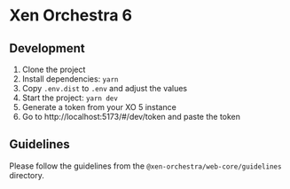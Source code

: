# Xen Orchestra 6

## Development

1. Clone the project
2. Install dependencies: `yarn`
3. Copy `.env.dist` to `.env` and adjust the values
4. Start the project: `yarn dev`
5. Generate a token from your XO 5 instance
6. Go to http://localhost:5173/#/dev/token and paste the token

## Guidelines

Please follow the guidelines from the `@xen-orchestra/web-core/guidelines` directory.
